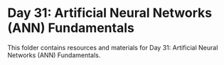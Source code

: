 # Day 31: Artificial Neural Networks (ANN) Fundamentals

This folder contains resources and materials for Day 31: Artificial Neural Networks (ANN) Fundamentals.